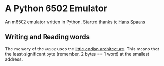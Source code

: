 # A Python 6502 Emulator

An m6502 emulator written in Python. Started thanks to [Hans Spaans](https://dailystuff.nl/projects/writing-a-6502-emulator-in-python)

## Writing and Reading words

The memory of the `m6502` uses the [little endian architecture](https://en.wikipedia.org/wiki/Endianness). This means that the least-significant byte (remember, 2 bytes == 1 word) at the smallest address.
